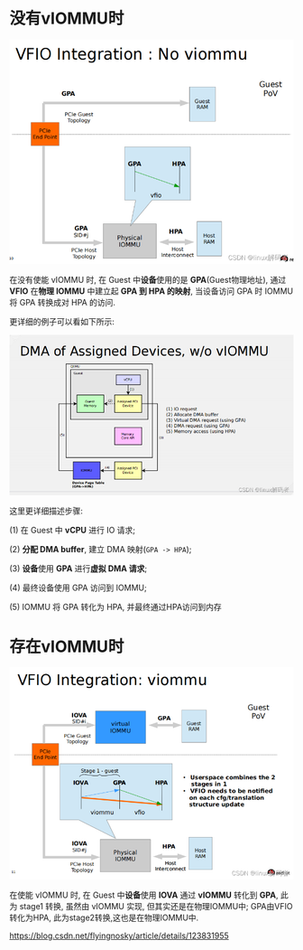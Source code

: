 
# 没有vIOMMU时

![2022-08-16-21-57-02.png](./images/2022-08-16-21-57-02.png)

在没有使能 vIOMMU 时, 在 Guest 中**设备**使用的是 **GPA**(Guest物理地址), 通过 **VFIO** 在**物理 IOMMU** 中建立起 **GPA 到 HPA 的映射**, 当设备访问 GPA 时 IOMMU 将 GPA 转换成对 HPA 的访问.

更详细的例子可以看如下所示:

![2022-08-16-21-57-16.png](./images/2022-08-16-21-57-16.png)

这里更详细描述步骤:

(1) 在 Guest 中 **vCPU** 进行 IO 请求;

(2) **分配 DMA buffer**, 建立 DMA 映射(`GPA -> HPA`);

(3) **设备**使用 **GPA** 进行**虚拟 DMA 请求**;

(4) 最终设备使用 GPA 访问到 IOMMU;

(5) IOMMU 将 GPA 转化为 HPA, 并最终通过HPA访问到内存

# 存在vIOMMU时

![2022-08-16-21-57-30.png](./images/2022-08-16-21-57-30.png)

在使能 vIOMMU 时, 在 Guest 中**设备**使用 **IOVA** 通过 **vIOMMU** 转化到 **GPA**, 此为 stage1 转换, 虽然由 vIOMMU 实现, 但其实还是在物理IOMMU中; GPA由VFIO转化为HPA, 此为stage2转换,这也是在物理IOMMU中.

https://blog.csdn.net/flyingnosky/article/details/123831955